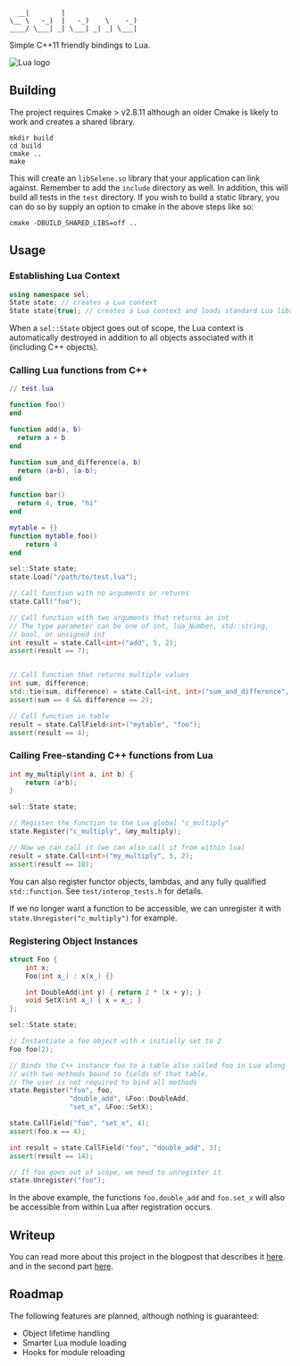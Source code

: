 ```
  __|        |
\__ \   -_)  |   -_)    \    -_)
____/ \___| _| \___| _| _| \___|
```

Simple C++11 friendly bindings to Lua.

![Lua logo](http://www.lua.org/images/lua-logo.gif)

## Building

The project requires Cmake > v2.8.11 although an older Cmake is likely
to work and creates a shared library.

```
mkdir build
cd build
cmake ..
make
```

This will create an `libSelene.so` library that your application can
link against. Remember to add the `include` directory as well. In
addition, this will build all tests in the `test` directory. If you
wish to build a static library, you can do so by supply an option to
cmake in the above steps like so:

```
cmake -DBUILD_SHARED_LIBS=off ..
```

## Usage

### Establishing Lua Context

```c++
using namespace sel;
State state; // creates a Lua context
State state{true]; // creates a Lua context and loads standard Lua libraries
```

When a `sel::State` object goes out of scope, the Lua context is
automatically destroyed in addition to all objects associated with it
(including C++ objects).

### Calling Lua functions from C++

```lua
// test.lua

function foo()
end

function add(a, b)
  return a + b
end

function sum_and_difference(a, b)
  return (a+b), (a-b);
end

function bar()
  return 4, true, "hi"
end

mytable = {}
function mytable.foo()
    return 4
end
```

```c++
sel::State state;
state.Load("/path/to/test.lua");

// Call function with no arguments or returns
state.Call("foo");

// Call function with two arguments that returns an int
// The type parameter can be one of int, lua_Number, std::string,
// bool, or unsigned int
int result = state.Call<int>("add", 5, 2);
assert(result == 7);


// Call function that returns multiple values
int sum, difference;
std::tie(sum, difference) = state.Call<int, int>("sum_and_difference", 3, 1);
assert(sum == 4 && difference == 2);

// Call function in table
result = state.CallField<int>("mytable", "foo");
assert(result == 4);
```

### Calling Free-standing C++ functions from Lua

```c++
int my_multiply(int a, int b) {
    return (a*b);
}

sel::State state;

// Register the function to the Lua global "c_multiply"
state.Register("c_multiply", &my_multiply);

// Now we can call it (we can also call it from within lua)
result = state.Call<int>("my_multiply", 5, 2);
assert(result == 10);
```

You can also register functor objects, lambdas, and any fully
qualified `std::function`. See `test/interop_tests.h` for details.

If we no longer want a function to be accessible, we can unregister it
with `state.Unregister("c_multiply")` for example.

### Registering Object Instances

```c++
struct Foo {
    int x;
    Foo(int x_) : x(x_) {}

    int DoubleAdd(int y) { return 2 * (x + y); }
    void SetX(int x_) { x = x_; }
};

sel::State state;

// Instantiate a foo object with x initially set to 2
Foo foo(2);

// Binds the C++ instance foo to a table also called foo in Lua along
// with two methods bound to fields of that table.
// The user is not required to bind all methods
state.Register("foo", foo,
               "double_add", &Foo::DoubleAdd,
               "set_x", &Foo::SetX);

state.CallField("foo", "set_x", 4);
assert(foo.x == 4);

int result = state.CallField("foo", "double_add", 3);
assert(result == 14);

// If foo goes out of scope, we need to unregister it
state.Unregister("foo");
```

In the above example, the functions `foo.double_add` and `foo.set_x`
will also be accessible from within Lua after registration occurs.

## Writeup

You can read more about this project in the blogpost that describes it
[here](http://www.jeremyong.com/blog/2014/01/10/interfacing-lua-with-templates-in-c-plus-plus-11/).
and in the second part
[here](http://www.jeremyong.com/blog/2014/01/14/interfacing-lua-with-templates-in-c-plus-plus-11-continued).

## Roadmap

The following features are planned, although nothing is guaranteed:

- Object lifetime handling
- Smarter Lua module loading
- Hooks for module reloading
